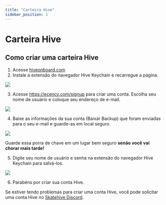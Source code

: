 ```yaml
---
title: "Carteira Hive"
sidebar_position: 1
---
```


# Carteira Hive

## Como criar uma carteira Hive

1. Acesse [hiveonboard.com](https://hiveonboard.com/create-account)
2. Instale a extensão do navegador Hive Keychain e recarregue a página.

![](https://hackmd.io/_uploads/rJ7wtAUsh.png)

3. Acesse https://ecency.com/signup para criar uma conta. Escolha seu nome de usuário e coloque seu endereço de e-mail.

![](https://hackmd.io/_uploads/HJ9Kn0Usn.png)

4. Baixe as informações da sua conta (Baixar Backup) que foram enviadas para o seu e-mail e guarde-as em local seguro.

![](https://hackmd.io/_uploads/HyuRg1win.png)

Guarde essa porra de chave em um lugar bem seguro **senão você vai chorar mais tarde!**

5. Digite seu nome de usuário e senha na extensão do navegador Hive Keychain para salvá-los.

![](https://hackmd.io/_uploads/ByROGywjh.png)

6. Parabéns por criar sua conta Hive.

Se estiver tendo problemas para criar uma conta Hive, você pode solicitar uma conta Hive no [Skatehive Discord](https://discord.gg/gzn24RgZp6).
